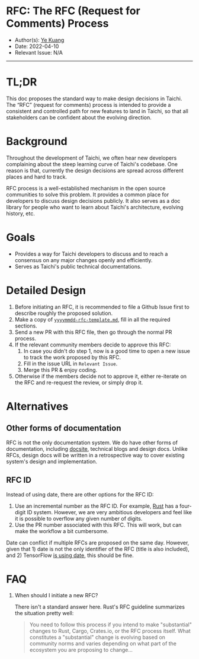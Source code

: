 # RFC: The RFC (Request for Comments) Process

* Author(s): [Ye Kuang](https://github.com/k-ye)
* Date: 2022-04-10
* Relevant Issue: N/A

---

# TL;DR

This doc proposes the standard way to make design decisions in Taichi.  The “RFC” (request for comments) process is intended to provide a consistent and controlled path for new features to land in Taichi, so that all stakeholders can be confident about the evolving direction.

# Background

Throughout the development of Taichi, we often hear new developers complaining about the steep learning curve of Taichi's codebase. One reason is that, currently the design decisions are spread across different places and hard to track.

RFC process is a well-established mechanism in the open source communities to solve this problem. It provides a common place for developers to discuss design decisions publicly. It also serves as a doc library for people who want to learn about Taichi's architecture, evolving history, etc.

# Goals

* Provides a way for Taichi developers to discuss and to reach a consensus on any major changes openly and efficiently.
* Serves as Taichi's public technical documentations.

# Detailed Design

1. Before initiating an RFC, it is recommended to file a Github Issue first to describe roughly the proposed solution.
2. Make a copy of [`yyyymmdd-rfc-template.md`](yyyymmdd-rfc-template.md), fill in all the required sections.
3. Send a new PR with this RFC file, then go through the normal PR process.
4. If the relevant community members decide to approve this RFC:
   1. In case you didn't do step 1, now is a good time to open a new issue to track the work proposed by this RFC.
   2. Fill in the issue URL in `Relevant Issue`.
   3. Merge this PR & enjoy coding.
5. Otherwise if the members decide not to approve it, either re-iterate on the RFC and re-request the review, or simply drop it.

# Alternatives

## Other forms of documentation

RFC is not the only documentation system. We do have other forms of documentation, including [docsite](https://docs.taichi-lang.org/), technical blogs and design docs. Unlike RFCs, design docs will be written in a retrospective way to cover existing system's design and implementation.

## RFC ID

Instead of using date, there are other options for the RFC ID:

1. Use an incremental number as the RFC ID. For example, [Rust](https://github.com/rust-lang/rfcs/blob/master/0000-template.md) has a four-digit ID system. However, we are very ambitious developers and feel like it is possible to overflow any given number of digits.
2. Use the PR number associated with this RFC. This will work, but can make the workflow a bit cumbersome.

Date can conflict if multiple RFCs are proposed on the same day. However, given that 1) date is not the only identifier of the RFC (title is also included), and 2) TensorFlow [is using date](https://github.com/tensorflow/community/tree/master/rfcs), this should be fine.

# FAQ

1. When should I initiate a new RFC?

   There isn't a standard answer here. Rust's RFC guideline summarizes the situation pretty well:

   > You need to follow this process if you intend to make "substantial" changes to Rust, Cargo, Crates.io, or the RFC process itself. What constitutes a "substantial" change is evolving based on community norms and varies depending on what part of the ecosystem you are proposing to change...
